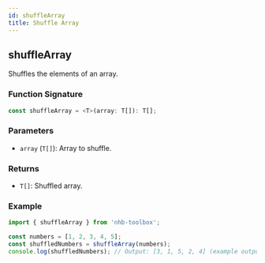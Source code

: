```yaml
---
id: shuffleArray
title: Shuffle Array
---
```


## shuffleArray

Shuffles the elements of an array.

### Function Signature

```typescript
const shuffleArray = <T>(array: T[]): T[];
```

### Parameters

- `array` (`T[]`): Array to shuffle.

### Returns

- `T[]`: Shuffled array.

### Example

```typescript
import { shuffleArray } from 'nhb-toolbox';

const numbers = [1, 2, 3, 4, 5];
const shuffledNumbers = shuffleArray(numbers);
console.log(shuffledNumbers); // Output: [3, 1, 5, 2, 4] (example output; actual result may vary)
